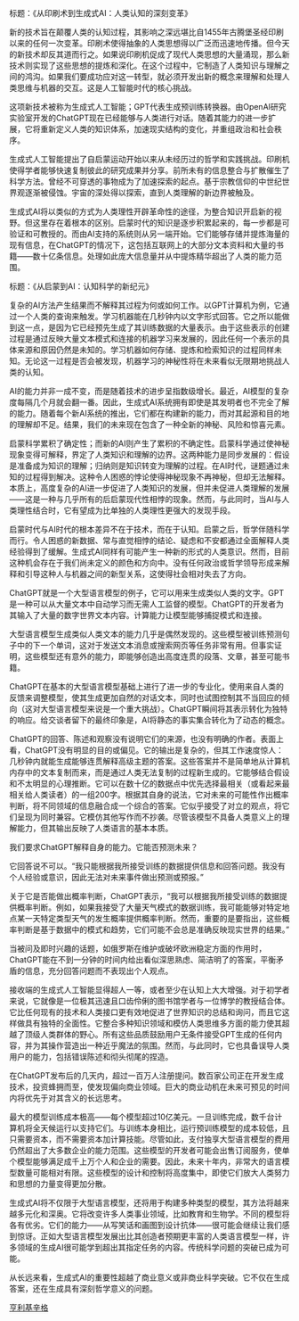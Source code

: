 标题：《从印刷术到生成式AI：人类认知的深刻变革》

新的技术旨在颠覆人类的认知过程，其影响之深远堪比自1455年古腾堡圣经印刷以来的任何一次变革。印刷术使得抽象的人类思想得以广泛而迅速地传播。但今天的新技术却反其道而行之。如果说印刷机促成了现代人类思想的大量涌现，那么新技术则实现了这些思想的提炼和深化。在这个过程中，它制造了人类知识与理解之间的鸿沟。如果我们要成功应对这一转型，就必须开发出新的概念来理解和处理人类思维与机器的交互。这是人工智能时代的核心挑战。

这项新技术被称为生成式人工智能；GPT代表生成预训练转换器。由OpenAI研究实验室开发的ChatGPT现在已经能够与人类进行对话。随着其能力的进一步扩展，它将重新定义人类的知识体系，加速现实结构的变化，并重组政治和社会秩序。

生成式人工智能提出了自启蒙运动开始以来从未经历过的哲学和实践挑战。印刷机使得学者能够快速复制彼此的研究成果并分享。前所未有的信息整合与扩散催生了科学方法。曾经不可穿透的事物成为了加速探索的起点。基于宗教信仰的中世纪世界观逐渐被侵蚀。宇宙的深处得以探索，直到人类理解的新边界被触及。

生成式AI将以类似的方式为人类理性开辟革命性的途径，为整合知识开启新的视野。但这里存在着根本的区别。启蒙时代的知识是逐步积累起来的，每一步都是可验证和可教授的。而由AI支持的系统则从另一端开始。它们能够存储并提炼海量的现有信息，在ChatGPT的情况下，这包括互联网上的大部分文本资料和大量的书籍——数十亿条信息。处理如此庞大信息量并从中提炼精华超出了人类的能力范围。


标题：《从启蒙到AI：认知科学的新纪元》

复杂的AI方法产生结果而不解释其过程为何或如何工作。以GPT计算机为例，它通过一个人类的查询来触发。学习机器能在几秒钟内以文字形式回答。它之所以能做到这一点，是因为它已经预先生成了其训练数据的大量表示。由于这些表示的创建过程是通过反映大量文本模式和连接的机器学习来发展的，因此任何一个表示的具体来源和原因仍然是未知的。学习机器如何存储、提炼和检索知识的过程同样未知。无论这一过程是否会被发现，机器学习的神秘性将在未来看似无限期地挑战人类的认知。

AI的能力并非一成不变，而是随着技术的进步呈指数级增长。最近，AI模型的复杂度每隔几个月就会翻一番。因此，生成式AI系统拥有即使是其发明者也不完全了解的能力。随着每个新AI系统的推出，它们都在构建新的能力，而对其起源和目的地的理解却不足。结果，我们的未来现在包含了一种全新的神秘、风险和惊喜元素。

启蒙科学累积了确定性；而新的AI则产生了累积的不确定性。启蒙科学通过使神秘现象变得可解释，界定了人类知识和理解的边界。这两种能力是同步发展的：假设是准备成为知识的理解；归纳则是知识转变为理解的过程。在AI时代，谜题通过未知的过程得到解决。这种令人困惑的悖论使得神秘现象不再神秘，但却无法解释。本质上，高度复杂的AI进一步促进了人类知识的发展，但并未促进人类理解的发展——这是一种与几乎所有的后启蒙现代性相悖的现象。然而，与此同时，当AI与人类理性结合时，它有望成为比单独的人类理性更强大的发现手段。

启蒙时代与AI时代的根本差异不在于技术，而在于认知。启蒙之后，哲学伴随科学而行。令人困惑的新数据、常与直觉相悖的结论、疑虑和不安都通过全面解释人类经验得到了缓解。生成式AI同样有可能产生一种新的形式的人类意识。然而，目前这种机会存在于我们尚未定义的颜色和方向中。没有任何政治或哲学领导形成来解释和引导这种人与机器之间的新型关系，这使得社会相对失去了方向。

ChatGPT就是一个大型语言模型的例子，它可以用来生成类似人类的文字。GPT是一种可以从大量文本中自动学习而无需人工监督的模型。ChatGPT的开发者为其输入了大量的数字世界文本内容。计算能力让模型能够捕捉模式和连接。

大型语言模型生成类似人类文本的能力几乎是偶然发现的。这些模型被训练预测句子中的下一个单词，这对于发送文本消息或搜索网页等任务非常有用。但事实证明，这些模型还有意外的能力，即能够创造出高度连贯的段落、文章，甚至可能书籍。

ChatGPT在基本的大型语言模型基础上进行了进一步的专业化，使用来自人类的反馈来调整模型，使其生成更加自然的对话文本，同时也试图控制其不当回应的倾向（这对大型语言模型来说是一个重大挑战）。ChatGPT瞬间将其表示转化为独特的响应。给交谈者留下的最终印象是，AI将静态的事实集合转化为了动态的概念。

ChatGPT的回答、陈述和观察没有说明它们的来源，也没有明确的作者。表面上看，ChatGPT没有明显的目的或偏见。它的输出是复杂的，但其工作速度惊人：几秒钟内就能生成能够连贯解释高级主题的答案。这些答案并不是简单地从计算机内存中的文本复制而来，而是通过人类无法复制的过程新生成的。它能够结合假设和不太明显的心理推断。它可以在数十亿的数据点中优先选择最相关（或看起来最相关给人类读者）的一组200字。根据其自身的说法，它对未来的可能性作出概率判断，将不同领域的信息融合成一个综合的答案。它似乎接受了对立的观点，将它们呈现为同时兼容。它模仿其他写作而不抄袭。尽管该模型不具备人类意义上的理解能力，但其输出反映了人类语言的基本本质。

我们要求ChatGPT解释自身的能力。它能否预测未来？

它回答说不可以。“我只能根据我所接受训练的数据提供信息和回答问题。我没有个人经验或意识，因此无法对未来事件做出预测或预报。”

关于它是否能做出概率判断，ChatGPT表示，“我可以根据我所接受训练的数据提供概率判断。例如，如果我接受了大量天气模式的数据训练，我可能能够对特定地点某一天特定类型天气的发生概率提供概率判断。然而，重要的是要指出，这些概率判断是基于数据中的模式和趋势，它们可能不会总是准确反映现实世界的结果。”

当被问及即时兴趣的话题，如俄罗斯在维护或破坏欧洲稳定方面的作用时，ChatGPT能在不到一分钟的时间内给出看似深思熟虑、简洁明了的答案，平衡矛盾的信息，充分回答问题而不表现出个人观点。

接收端的生成式人工智能显得超人一等，或者至少在认知上大大增强。对于初学者来说，它就像是一位极其迅速且口齿伶俐的图书馆学者与一位博学的教授结合体。它比任何现有的技术和人类接口更有效地促进了世界知识的总结和询问，而且它这样做具有独特的全面性。它整合多种知识领域和模仿人类思维多方面的能力使其超越了顶级人类群体的野心。所有这些品质鼓励用户无条件接受GPT生成的任何内容，并为其操作营造出一种近乎魔法的氛围。然而，与此同时，它也具备误导人类用户的能力，包括错误陈述和彻头彻尾的捏造。

在ChatGPT发布后的几天内，超过一百万人注册提问。数百家公司正在开发生成技术，投资蜂拥而至，使发现偏向商业领域。巨大的商业动机在未来可预见的时间内将优先于对其含义的长远思考。

最大的模型训练成本极高——每个模型超过10亿美元。一旦训练完成，数千台计算机将全天候运行以支持它们。与训练本身相比，运行预训练模型的成本较低，且只需要资本，而不需要资本加计算技能。尽管如此，支付独享大型语言模型的费用仍然超出了大多数企业的能力范围。这些模型的开发者可能会出售订阅服务，使单个模型能够满足成千上万个人和企业的需要。因此，未来十年内，非常大的语言模型数量可能相对有限。这些模型的设计和控制将高度集中，即使它们放大人类努力和思想的力量变得更加分散。

生成式AI将不仅限于大型语言模型，还将用于构建多种类型的模型，其方法将越来越多元化和深奥。它将改变许多人类事业领域，比如教育和生物学。不同的模型将各有优劣。它们的能力——从写笑话和画图到设计抗体——很可能会继续让我们感到惊讶。正如大型语言模型发展出比其创造者预期更丰富的人类语言模型一样，许多领域的生成AI很可能学到超出其指定任务的内容。传统科学问题的突破已成为可能。

从长远来看，生成式AI的重要性超越了商业意义或非商业科学突破。它不仅在生成答案，还在生成具有深刻哲学意义的问题。


[亨利基辛格](https://www.henryakissinger.com/articles/chatgpt-heralds-an-intellectual-revolution/)
